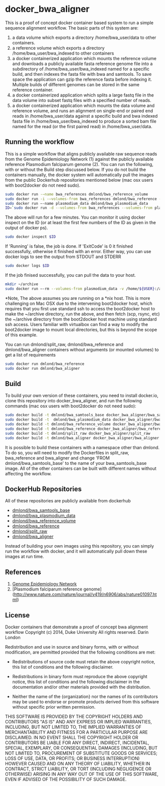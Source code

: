 docker_bwa_aligner
==================

This is a proof of concept docker container based system to run a simple sequence alignment workflow.
The basic parts of this system are:

1. a data volume which exports a directory /home/bwa_user/data to other containers.
2. a reference volume which exports a directory /home/bwa_user/bwa_indexed to other containers
3. a docker containerized application which mounts the reference volume and
downloads a publicly available fasta reference genome file into a subdirectory of /home/bwa_user/bwa_indexed
named for a specific build, and then indexes the fasta file with bwa and samtools.  To save space
the application can gzip the reference fasta before indexing it. Multiple builds of different genomes
can be stored in the same reference container.
4. a docker containerized application which splits a large fastq file in the data volume into subset
fastq files with a specified number of reads.
5. a docker containerized application which mounts the data volume and reference volume, and
runs an alignment on single-end or paired end reads in /home/bwa_user/data against a specific build and bwa indexed
fasta file in /home/bwa_user/bwa_indexed to produce a sorted bam file named for the read (or the first paired read) in
/home/bwa_user/data.

Running the workflow
-

This is a simple workflow that aligns publicly available raw sequence reads from the Genome Epidemiology Network (1)
against the publicly available reference Plasmodium falciparum genome (2).  You can run the following, with or without the Build
step discussed below.  If you do not build the containers manually, the docker system will automatically pull the images
from the public Dockerhub repositories mentioned below (mac osx users with boot2docker do not need sudo).

```bash
sudo docker run -–name bwa_references dmlond/bwa_reference_volume
sudo docker run -i -–volumes-from bwa_references dmlond/bwa_reference -i pf3D7_v2.1.5 ftp://ftp.sanger.ac.uk/pub/project/pathogens/Plasmodium/falciparum/3D7/3D7.version2.1.5/Pf3D7_v2.1.5.fasta -z
sudo docker run –-name plasmodium_data dmlond/bwa_plasmodium_data
ID=`sudo docker run -d --volumes-from bwa_references --volumes-from plasmodium_data dmlond/bwa_aligner -s ERR022523_1.fastq.gz -b pf3D7_v2.1.5 -R Pf3D7_v2.1.5.fasta.gz -p ERR022523_2.fastq.gz -o ERR022523_1_2.bam`
```
The above will run for a few minutes.  You can monitor it using docker inspect on the ID (or at least the first few numbers of the ID as given in the output of docker ps).
```bash
sudo docker inspect $ID
```

If 'Running' is false, the job is done.  If 'ExitCode' is 0 it finished successfully, otherwise it finished with an error.  Either way, you can use docker logs to see the output from STDOUT and STDERR
```bash
sudo docker logs $ID
```

If the job finised successfully, you can pull the data to your host.
```bash
mkdir ~/archive
sudo docker run –-rm --volumes-from plasmodium_data -v /home/${USER}:/archive dmlond/bwa_samtools_base cp /home/bwa_user/data/ERR022523_1.fastq.gz.bam /archive/
```

*Note, The above assumes you are running on a *nix host.  This is more challenging on Mac OSX due to the intervening boot2docker host, which requires that you first use standard ssh to access the boot2docker host to make the ~/archive directory, run the above, and then fetch (scp, rsync, etc) the ~/archive directory from the boot2docker host machine using standard ssh access.  Users familiar with virtualbox can find a way to modify the boot2docker image to mount local directories, but this is beyond the scope of this example.

You can run dmlond/split_raw, dmlond/bwa_reference and dmlond/bwa_aligner containers without arguments (or mounted volumes) to get a list of requirements

```bash
sudo docker run dmlond/bwa_reference
sudo docker run dmlond/bwa_aligner
```

Build
-
To build your own version of these containers, you need to install docker.io, clone this repository into docker_bwa_aligner, and
run the following commands (mac osx users with boot2docker do not need sudo):

```bash
sudo docker build -t dmlond/bwa_samtools_base docker_bwa_aligner/bwa_samtools_base
sudo docker build -t  dmlond/bwa_plasmodium_data docker_bwa_aligner/bwa_plasmodium_data
sudo docker build -t dmlond/bwa_reference_volume docker_bwa_aligner/bwa_reference_volume
sudo docker build -t dmlond/bwa_reference docker_bwa_aligner/bwa_reference
sudo docker build -t dmlond/split_raw docker_bwa_aligner/split_raw
sudo docker build -t dmlond/bwa_aligner docker_bwa_aligner/bwa_aligner
```

It is possible to build these containers with a namespace other than dmlond. To do so, you will need
to modify the Dockerfiles in split_raw, bwa_reference and bwa_aligner and change 'FROM dmlond/bwa_samtools_base'
to the name of your bwa_samtools_base image.  All of the other containers can be built with different names
without affecting the workflow.

DockerHub Repositories
-

All of these repositories are publicly available from dockerhub

* [dmlond/bwa_samtools_base](https://registry.hub.docker.com/u/dmlond/bwa_samtools_base)
* [dmlond/bwa_plasmodium_data](https://registry.hub.docker.com/u/dmlond/bwa_plasmodium_data)
* [dmlond/bwa_reference_volume](https://registry.hub.docker.com/u/dmlond/bwa_reference_volume)
* [dmlond/bwa_reference](https://registry.hub.docker.com/u/dmlond/bwa_reference)
* [dmlond/split_raw](https://registry.hub.docker.com/u/dmlond/split_raw)
* [dmlond/bwa_aligner](https://registry.hub.docker.com/u/dmlond/bwa_aligner)

Instead of building your own images using this repository, you can simply run the workflow with docker, and it will automatically pull down
these images at run time.


References
-
1. [Genome Epidemiology Network](http://www.malariagen.net/data)
2. [Plasmodium falciparum reference genome] (http://www.nature.com/nature/journal/v419/n6906/abs/nature01097.html)

License
-------
Docker containers that demonstrate a proof of concept bwa alignment workflow
Copyright (c) 2014, Duke University
All rights reserved. Darin London

Redistribution and use in source and binary forms, with or without
modification, are permitted provided that the following conditions are met:

* Redistributions of source code must retain the above copyright notice, this
  list of conditions and the following disclaimer.

* Redistributions in binary form must reproduce the above copyright notice,
  this list of conditions and the following disclaimer in the documentation
  and/or other materials provided with the distribution.

* Neither the name of the {organization} nor the names of its
  contributors may be used to endorse or promote products derived from
  this software without specific prior written permission.

THIS SOFTWARE IS PROVIDED BY THE COPYRIGHT HOLDERS AND CONTRIBUTORS "AS IS"
AND ANY EXPRESS OR IMPLIED WARRANTIES, INCLUDING, BUT NOT LIMITED TO, THE
IMPLIED WARRANTIES OF MERCHANTABILITY AND FITNESS FOR A PARTICULAR PURPOSE ARE
DISCLAIMED. IN NO EVENT SHALL THE COPYRIGHT HOLDER OR CONTRIBUTORS BE LIABLE
FOR ANY DIRECT, INDIRECT, INCIDENTAL, SPECIAL, EXEMPLARY, OR CONSEQUENTIAL
DAMAGES (INCLUDING, BUT NOT LIMITED TO, PROCUREMENT OF SUBSTITUTE GOODS OR
SERVICES; LOSS OF USE, DATA, OR PROFITS; OR BUSINESS INTERRUPTION) HOWEVER
CAUSED AND ON ANY THEORY OF LIABILITY, WHETHER IN CONTRACT, STRICT LIABILITY,
OR TORT (INCLUDING NEGLIGENCE OR OTHERWISE) ARISING IN ANY WAY OUT OF THE USE
OF THIS SOFTWARE, EVEN IF ADVISED OF THE POSSIBILITY OF SUCH DAMAGE.

